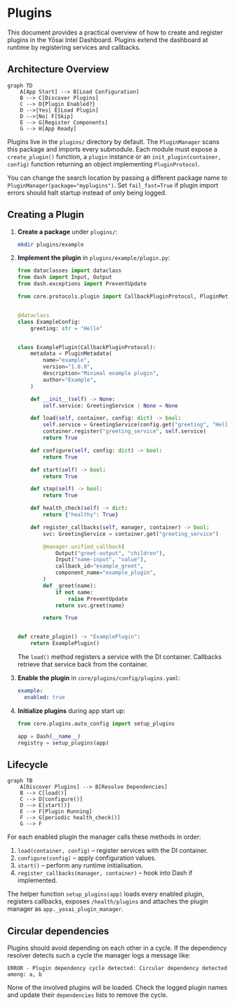 # Plugins

This document provides a practical overview of how to create and register plugins in the Yōsai Intel Dashboard. Plugins extend the dashboard at runtime by registering services and callbacks.

## Architecture Overview

```mermaid
graph TD
    A[App Start] --> B[Load Configuration]
    B --> C[Discover Plugins]
    C --> D{Plugin Enabled?}
    D -->|Yes| E[Load Plugin]
    D -->|No| F[Skip]
    E --> G[Register Components]
    G --> H[App Ready]
```

Plugins live in the `plugins/` directory by default. The `PluginManager` scans this package and imports every submodule. Each module must expose a `create_plugin()` function, a `plugin` instance or an `init_plugin(container, config)` function returning an object implementing `PluginProtocol`.

You can change the search location by passing a different package name to `PluginManager(package="myplugins")`. Set `fail_fast=True` if plugin import errors should halt startup instead of only being logged.

## Creating a Plugin

1. **Create a package** under `plugins/`:

   ```bash
   mkdir plugins/example
   ```

2. **Implement the plugin** in `plugins/example/plugin.py`:

   ```python
   from dataclasses import dataclass
   from dash import Input, Output
   from dash.exceptions import PreventUpdate

   from core.protocols.plugin import CallbackPluginProtocol, PluginMetadata


   @dataclass
   class ExampleConfig:
       greeting: str = "Hello"


   class ExamplePlugin(CallbackPluginProtocol):
       metadata = PluginMetadata(
           name="example",
           version="1.0.0",
           description="Minimal example plugin",
           author="Example",
       )

       def __init__(self) -> None:
           self.service: GreetingService | None = None

       def load(self, container, config: dict) -> bool:
           self.service = GreetingService(config.get("greeting", "Hello"))
           container.register("greeting_service", self.service)
           return True

       def configure(self, config: dict) -> bool:
           return True

       def start(self) -> bool:
           return True

       def stop(self) -> bool:
           return True

       def health_check(self) -> dict:
           return {"healthy": True}

       def register_callbacks(self, manager, container) -> bool:
           svc: GreetingService = container.get("greeting_service")

           @manager.unified_callback(
               Output("greet-output", "children"),
               Input("name-input", "value"),
               callback_id="example_greet",
               component_name="example_plugin",
           )
           def _greet(name):
               if not name:
                   raise PreventUpdate
               return svc.greet(name)

           return True


   def create_plugin() -> "ExamplePlugin":
       return ExamplePlugin()
   ```

   The `load()` method registers a service with the DI container. Callbacks retrieve that service back from the container.

3. **Enable the plugin** in `core/plugins/config/plugins.yaml`:

   ```yaml
   example:
     enabled: true
   ```

4. **Initialize plugins** during app start up:

   ```python
   from core.plugins.auto_config import setup_plugins

   app = Dash(__name__)
   registry = setup_plugins(app)
   ```

## Lifecycle

```mermaid
graph TB
    A[Discover Plugins] --> B[Resolve Dependencies]
    B --> C[load()]
    C --> D[configure()]
    D --> E[start()]
    E --> F[Plugin Running]
    F --> G[periodic health_check()]
    G --> F
```

For each enabled plugin the manager calls these methods in order:

1. `load(container, config)` – register services with the DI container.
2. `configure(config)` – apply configuration values.
3. `start()` – perform any runtime initialisation.
4. `register_callbacks(manager, container)` – hook into Dash if implemented.

The helper function `setup_plugins(app)` loads every enabled plugin, registers callbacks, exposes `/health/plugins` and attaches the plugin manager as `app._yosai_plugin_manager`.

## Circular dependencies

Plugins should avoid depending on each other in a cycle. If the dependency resolver detects such a cycle the manager logs a message like:

```text
ERROR - Plugin dependency cycle detected: Circular dependency detected among: a, b
```

None of the involved plugins will be loaded. Check the logged plugin names and update their `dependencies` lists to remove the cycle.

